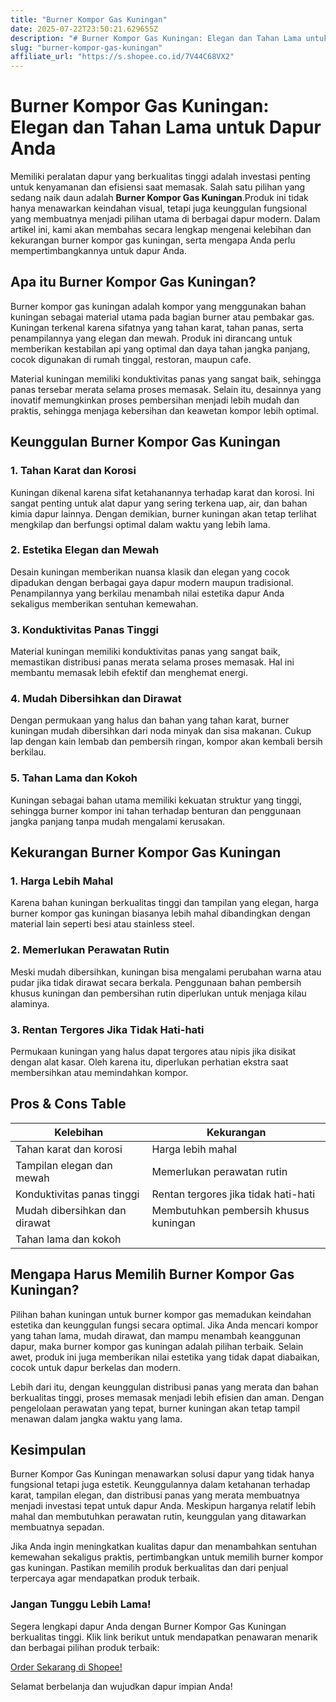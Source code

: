 ```yaml
---
title: "Burner Kompor Gas Kuningan"
date: 2025-07-22T23:50:21.629655Z
description: "# Burner Kompor Gas Kuningan: Elegan dan Tahan Lama untuk Dapur Anda..."
slug: "burner-kompor-gas-kuningan"
affiliate_url: "https://s.shopee.co.id/7V44C68VX2"
---
```

# Burner Kompor Gas Kuningan: Elegan dan Tahan Lama untuk Dapur Anda

Memiliki peralatan dapur yang berkualitas tinggi adalah investasi penting untuk kenyamanan dan efisiensi saat memasak. Salah satu pilihan yang sedang naik daun adalah **Burner Kompor Gas Kuningan**.Produk ini tidak hanya menawarkan keindahan visual, tetapi juga keunggulan fungsional yang membuatnya menjadi pilihan utama di berbagai dapur modern. Dalam artikel ini, kami akan membahas secara lengkap mengenai kelebihan dan kekurangan burner kompor gas kuningan, serta mengapa Anda perlu mempertimbangkannya untuk dapur Anda.

## Apa itu Burner Kompor Gas Kuningan?

Burner kompor gas kuningan adalah kompor yang menggunakan bahan kuningan sebagai material utama pada bagian burner atau pembakar gas. Kuningan terkenal karena sifatnya yang tahan karat, tahan panas, serta penampilannya yang elegan dan mewah. Produk ini dirancang untuk memberikan kestabilan api yang optimal dan daya tahan jangka panjang, cocok digunakan di rumah tinggal, restoran, maupun cafe.

Material kuningan memiliki konduktivitas panas yang sangat baik, sehingga panas tersebar merata selama proses memasak. Selain itu, desainnya yang inovatif memungkinkan proses pembersihan menjadi lebih mudah dan praktis, sehingga menjaga kebersihan dan keawetan kompor lebih optimal.

## Keunggulan Burner Kompor Gas Kuningan

### 1. Tahan Karat dan Korosi

Kuningan dikenal karena sifat ketahanannya terhadap karat dan korosi. Ini sangat penting untuk alat dapur yang sering terkena uap, air, dan bahan kimia dapur lainnya. Dengan demikian, burner kuningan akan tetap terlihat mengkilap dan berfungsi optimal dalam waktu yang lebih lama.

### 2. Estetika Elegan dan Mewah

Desain kuningan memberikan nuansa klasik dan elegan yang cocok dipadukan dengan berbagai gaya dapur modern maupun tradisional. Penampilannya yang berkilau menambah nilai estetika dapur Anda sekaligus memberikan sentuhan kemewahan.

### 3. Konduktivitas Panas Tinggi

Material kuningan memiliki konduktivitas panas yang sangat baik, memastikan distribusi panas merata selama proses memasak. Hal ini membantu memasak lebih efektif dan menghemat energi.

### 4. Mudah Dibersihkan dan Dirawat

Dengan permukaan yang halus dan bahan yang tahan karat, burner kuningan mudah dibersihkan dari noda minyak dan sisa makanan. Cukup lap dengan kain lembab dan pembersih ringan, kompor akan kembali bersih berkilau.

### 5. Tahan Lama dan Kokoh

Kuningan sebagai bahan utama memiliki kekuatan struktur yang tinggi, sehingga burner kompor ini tahan terhadap benturan dan penggunaan jangka panjang tanpa mudah mengalami kerusakan.

## Kekurangan Burner Kompor Gas Kuningan

### 1. Harga Lebih Mahal

Karena bahan kuningan berkualitas tinggi dan tampilan yang elegan, harga burner kompor gas kuningan biasanya lebih mahal dibandingkan dengan material lain seperti besi atau stainless steel.

### 2. Memerlukan Perawatan Rutin

Meski mudah dibersihkan, kuningan bisa mengalami perubahan warna atau pudar jika tidak dirawat secara berkala. Penggunaan bahan pembersih khusus kuningan dan pembersihan rutin diperlukan untuk menjaga kilau alaminya.

### 3. Rentan Tergores Jika Tidak Hati-hati

Permukaan kuningan yang halus dapat tergores atau nipis jika disikat dengan alat kasar. Oleh karena itu, diperlukan perhatian ekstra saat membersihkan atau memindahkan kompor.

## Pros & Cons Table

| Kelebihan                                    | Kekurangan                                              |
|----------------------------------------------|---------------------------------------------------------|
| Tahan karat dan korosi                     | Harga lebih mahal                                   |
| Tampilan elegan dan mewah                    | Memerlukan perawatan rutin                          |
| Konduktivitas panas tinggi                  | Rentan tergores jika tidak hati-hati                |
| Mudah dibersihkan dan dirawat               | Membutuhkan pembersih khusus kuningan               |
| Tahan lama dan kokoh                        |                                                           |

## Mengapa Harus Memilih Burner Kompor Gas Kuningan?

Pilihan bahan kuningan untuk burner kompor gas memadukan keindahan estetika dan keunggulan fungsi secara optimal. Jika Anda mencari kompor yang tahan lama, mudah dirawat, dan mampu menambah keanggunan dapur, maka burner kompor gas kuningan adalah pilihan terbaik. Selain awet, produk ini juga memberikan nilai estetika yang tidak dapat diabaikan, cocok untuk dapur berkelas dan modern.

Lebih dari itu, dengan keunggulan distribusi panas yang merata dan bahan berkualitas tinggi, proses memasak menjadi lebih efisien dan aman. Dengan pengelolaan perawatan yang tepat, burner kuningan akan tetap tampil menawan dalam jangka waktu yang lama.

## Kesimpulan

Burner Kompor Gas Kuningan menawarkan solusi dapur yang tidak hanya fungsional tetapi juga estetik. Keunggulannya dalam ketahanan terhadap karat, tampilan elegan, dan distribusi panas yang merata membuatnya menjadi investasi tepat untuk dapur Anda. Meskipun harganya relatif lebih mahal dan membutuhkan perawatan rutin, keunggulan yang ditawarkan membuatnya sepadan.

Jika Anda ingin meningkatkan kualitas dapur dan menambahkan sentuhan kemewahan sekaligus praktis, pertimbangkan untuk memilih burner kompor gas kuningan. Pastikan memilih produk berkualitas dan dari penjual terpercaya agar mendapatkan produk terbaik.

### Jangan Tunggu Lebih Lama!

Segera lengkapi dapur Anda dengan Burner Kompor Gas Kuningan berkualitas tinggi. Klik link berikut untuk mendapatkan penawaran menarik dan berbagai pilihan produk terbaik: 

[Order Sekarang di Shopee!](https://s.shopee.co.id/7V44C68VX2)

Selamat berbelanja dan wujudkan dapur impian Anda!